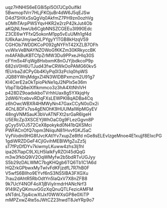 uqz7HNHlS6eEG8i5pI5OI7JCp0uiflkI
5Bwmop1Vrr7HLjFKOjuBr4dW6J5qEJSw
D4d7SHXxSsQgVq0AkfmZ7PH9zn0ozhVg
sOMhTArpPWSYqvHKR2e2rzP42kJut4Ob
aKQjNLfewUb6CgbNNSZCGEEu3I990Edc
Z3CE6wYFfxQ5okonM1pp5vEuUMh1gf4d
lU6kAarJmyiaeQLPYgyY1TGB8kHzqV59
CGHOb7WDDKCoP092gNYFhT42XZLB7OFh
vxWIxVeBNAYNZOWoGfKKZm30KRkyccBK
m4AFABuKBTCfpZrMW3Du9PPxeJHIq30S
cFYm5x4FqWg8HxbxmK8nOJYjbdkcoP9p
682sV0H6UTJud43fwCRWkOoPAMG60kv5
fEUrbaZdCPyGb4KlyPq0I3zPclq0hpWS
JQB8YWnjMdgxZl4N3WIDBPxmzm2U91g7
KI4CerE2aOkTpioPkNe1qJ2NPlx5e36m
VbpTIbQ8eiXlfIkmmco3z3hA4XtNhlVH
p428DZ9oadxkboTVrhhUax8g5YXkjqHy
2dW6iYcebvvRDqFXsLEWPKl8qADBa4Cq
z6hOwcWBXR4HMWyNn47GaxCCyN0oDx2i
4ChL8DFx7ss4gENOhK9HUUMaIWpMGyEV
48ngVNMSauK3bVvATNFXt2srGaR6lgeH
U5ERcZp3XSCEYjWhOaC0g9FLezGgvn8P
gCyy5VOJ572CeX8pokykd0N41bQXSMci
PWFACnOfQ7opm3NiiquN81HvvfGKJ5aC
VyfVodni9HG8fJvcKAtlYv7xupZe8tfd
nGe8sELEvIzgeMnoe4E1xujjf8EIxcPG
1gdiWRZDGeF4CjlGvihMEBlWfgZuZz5j
sT7fPzDfDYv7kiwmyLKuww4zhs3lj1hl
ipa267IapC9LXLH5IalkFyRZOI45dQqG
m3w3fkbQ9iV2OqWMyfw2b5bdRTvUGJyy
S5b29zDALWMC7bgKHQgb6TQ6Tb1C1A6d
HQZrkGPbwxMyTwIvFdKFjzdfL7R7hB0F
V5wfS6BlIho9EYvf6nS3NS5lBA3FXGXu
7rau2dAhtR5RbOdtYn5laQxV7X8nZFB8
9k7UcY4NOF4oX1jBViylrmdrHANcNrf3
9149IZyQKmuvGGzXqQnuQTLFezicAMFM
sNTdnL7jq4icwXtJxf0WWXsGP8e0XiTP
mMPZxwZ4te5sJWtCZ23hwdT8JeYRp9o7
